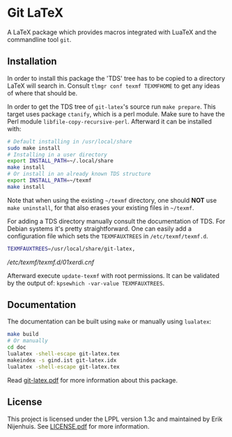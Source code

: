 # Git LaTeX

A LaTeX package which provides macros integrated with LuaTeX and the commandline tool `git`.

## Installation
In order to install this package the 'TDS' tree has to be copied to a directory LaTeX will search in.
Consult `tlmgr conf texmf TEXMFHOME` to get any ideas of where that should be.

In order to get the TDS tree of `git-latex`'s source run `make prepare`.
This target uses package `ctanify`, which is a perl module.
Make sure to have the Perl module `libfile-copy-recursive-perl`.
Afterward it can be installed with:
```bash
# Default installing in /usr/local/share
sudo make install
# Installing in a user directory
export INSTALL_PATH=~/.local/share
make install
# Or install in an already known TDS structure
export INSTALL_PATH=~/texmf
make install
```

Note that when using the existing `~/texmf` directory, one should **NOT** use `make uninstall`, for that also erases your existing files in `~/texmf`.

For adding a TDS directory manually consult the documentation of TDS.
For Debian systems it's pretty straightforward.
One can easily add a configuration file which sets the `TEXMFAUXTREES` in `/etc/texmf/texmf.d`.
```bash
TEXMFAUXTREES=/usr/local/share/git-latex,
```
*/etc/texmf/texmf.d/01xerdi.cnf*

Afterward execute `update-texmf` with root permissions.
It can be validated by the output of: `kpsewhich -var-value TEXMFAUXTREES`.

## Documentation
The documentation can be built using `make` or manually using `lualatex`:
```bash
make build
# Or manually
cd doc
lualatex -shell-escape git-latex.tex
makeindex -s gind.ist git-latex.idx
lualatex -shell-escape git-latex.tex
```

Read [git-latex.pdf](git-latex.pdf) for more information about this package.

## License
This project is licensed under the LPPL version 1.3c and maintained by Erik Nijenhuis.
See [LICENSE.pdf](LICENSE.pdf) for more information.
